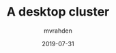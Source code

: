 ---
title: A desktop cluster
description: publishing of the building plan for the first fully 3D printable desktop cluster model
image: images/build/desktop-cluster/cluster-1.jpg
categories: ["Project", "Build", "Instruction"]
tag: ["desktop cluster", "raspberry pi", "rock64", "3d printing"]
author: mvrahden
date: 2019-07-31
lastmod: 2019-09-20
type: blog
---